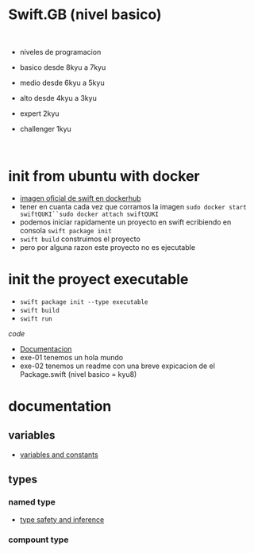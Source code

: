 



# Swift.__GB__ (nivel basico)

<br/>


- niveles de programacion
- basico desde 8kyu a 7kyu
- medio  desde 6kyu a 5kyu
- alto   desde 4kyu a 3kyu
- expert 2kyu  



- challenger 1kyu


<br/>

# init from ubuntu with docker

- <a href="https://hub.docker.com/_/swift">imagen oficial de swift en dockerhub</a>
- tener en cuanta cada vez que corramos la imagen `sudo docker start swiftQUKI``sudo docker attach swiftQUKI`
- podemos iniciar rapidamente un proyecto en swift ecribiendo en consola `swift package init`
- `swift build` construimos el proyecto
- pero por alguna razon este proyecto no es ejecutable

# init the proyect executable

- `swift package init --type executable`
- `swift build`
- `swift run`

*code*

- <a href="https://docs.swift.org/swift-book/LanguageGuide/TheBasics.html">Documentacion</a>
- exe-01 tenemos un hola mundo
- exe-02 tenemos un readme con una breve expicacion de el Package.swift (nivel basico = kyu8)

# documentation
## variables
- <a href = "">variables and constants</a>
## types
### named type
- <a href="">type safety and inference</a>
### compount type
